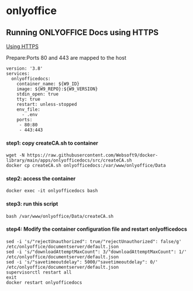 # onlyoffice

## Running ONLYOFFICE Docs using HTTPS
[Using HTTPS](https://helpcenter.onlyoffice.com/installation/docs-community-install-docker.aspx) 

Prepare:Ports 80 and 443 are mapped to the host
```
version: '3.8'
services:     
  onlyofficedocs:
    container_name: ${W9_ID}
    image: ${W9_REPO}:${W9_VERSION}
    stdin_open: true
    tty: true
    restart: unless-stopped
    env_file:
      - .env
    ports:
     - 80:80
     - 443:443
```

#### step1: copy createCA.sh to container
```
wget -N https://raw.githubusercontent.com/Websoft9/docker-library/main/apps/onlyofficedocs/src/createCA.sh
docker cp createCA.sh onlyofficedocs:/var/www/onlyoffice/Data
```
#### step2: access the container 
```
docker exec -it onlyofficedocs bash
```
#### step3: run this script 
```
bash /var/www/onlyoffice/Data/createCA.sh
```
#### step4: Modify the container configuration file and restart onlyofficedocs 

```
sed -i 's/"rejectUnauthorized": true/"rejectUnauthorized": false/g' /etc/onlyoffice/documentserver/default.json
sed -i 's/"downloadAttemptMaxCount": 3/"downloadAttemptMaxCount": 1/' /etc/onlyoffice/documentserver/default.json
sed -i 's/"savetimeoutdelay": 5000/"savetimeoutdelay": 0/' /etc/onlyoffice/documentserver/default.json
supervisorctl restart all
exit
docker restart onlyofficedocs
```
